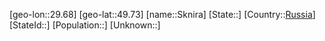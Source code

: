 ﻿---
location: [49.73,29.68]
type: City
tags:
- geo/City


SpocWebEntityId: 34307
isDeleted: false
confidential: public

---
[geo-lon::29.68]
[geo-lat::49.73]
[name::Sknira]
[State::]
[Country::[Russia](geo/Continent/Europe/Russia.md)]
[StateId::]
[Population::]
[Unknown::]

